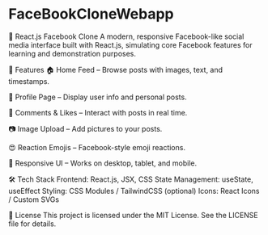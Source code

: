 # FaceBookCloneWebapp

📱 React.js Facebook Clone
A modern, responsive Facebook-like social media interface built with React.js, simulating core Facebook features for learning and demonstration purposes.

🚀 Features
🏠 Home Feed – Browse posts with images, text, and timestamps.

👤 Profile Page – Display user info and personal posts.

💬 Comments & Likes – Interact with posts in real time.

📷 Image Upload – Add pictures to your posts.

😍 Reaction Emojis – Facebook-style emoji reactions.

📱 Responsive UI – Works on desktop, tablet, and mobile.

🛠 Tech Stack
Frontend: React.js, JSX, CSS
State Management: useState, useEffect
Styling: CSS Modules / TailwindCSS (optional)
Icons: React Icons / Custom SVGs

📄 License
This project is licensed under the MIT License. See the LICENSE file for details.
